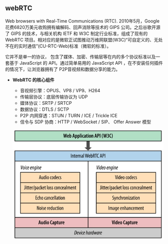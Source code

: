 ## webRTC

  Web browsers with Real-Time Communications (RTC). 2010年5月，Google 花费6820万美元收购拥有编解码、回声消除等技术的 GIPS 公司。之后谷歌开源了 GIPS 的技术，与相关机构 IETF 和 W3C 制定行业标准，组成了现有的 WebRTC 项目。相对应的是微软正试图推动万维网联盟(W3C)“可自定义的、无处不在的实时通信”(CU-RTC-Web)标准（微软的标准）。

  它并不是单一的协议， 包含了媒体、加密、传输层等在内的多个协议标准以及一套基于 JavaScript 的 API。通过简单易用的 JavaScript API ，在不安装任何插件的情况下，让浏览器拥有了 P2P音视频和数据分享的能力。

* **WebRTC 的核心组件**

  - 音视频引擎：OPUS、VP8 / VP9、H264
  - 传输层协议：底层传输协议为 UDP
  - 媒体协议：SRTP / SRTCP
  - 数据协议：DTLS / SCTP
  - P2P 内网穿透：STUN / TURN / ICE / Trickle ICE
  - 信令与 SDP 协商：HTTP / WebSocket / SIP、 Offer Answer 模型

  ![](../../images/webrtc.jpg)
